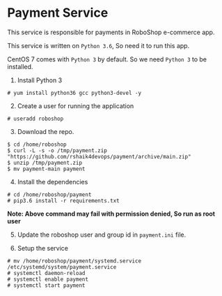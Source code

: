 # Payment Service 

This service is responsible for payments in RoboShop e-commerce app.

This service is written on `Python 3.6`, So need it to run this app.

CentOS 7 comes with `Python 3` by default. So we need `Python 3` to be installed.

1. Install Python 3

```
# yum install python36 gcc python3-devel -y
```

2. Create a user for running the application 

```
# useradd roboshop
```

3. Download the repo.

```
$ cd /home/roboshop
$ curl -L -s -o /tmp/payment.zip "https://github.com/rshaik4devops/payment/archive/main.zip"
$ unzip /tmp/payment.zip
$ mv payment-main payment
```

4. Install the dependencies

```
# cd /home/roboshop/payment 
# pip3.6 install -r requirements.txt
```

**Note: Above command may fail with permission denied, So run as root user**

5. Update the roboshop user and group id in `payment.ini` file.

6. Setup the service 

```
# mv /home/roboshop/payment/systemd.service /etc/systemd/system/payment.service
# systemctl daemon-reload
# systemctl enable payment 
# systemctl start payment
```

